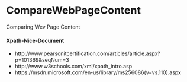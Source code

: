 # CompareWebPageContent
Comparing Wev Page Content


<h4>Xpath-Nice-Document</h4>
<ul>
  <li>http://www.pearsonitcertification.com/articles/article.aspx?p=101369&seqNum=3</li>
  <li>http://www.w3schools.com/xml/xpath_intro.asp</li>
  <li>https://msdn.microsoft.com/en-us/library/ms256086(v=vs.110).aspx</li>
</ul>
